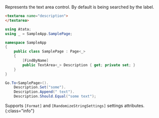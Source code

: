 Represents the text area control. By default is being searched by the label.

```html
<textarea name="description">
</textarea>
```
```cs
using Atata;
using _ = SampleApp.SamplePage;

namespace SampleApp
{
    public class SamplePage : Page<_>
    {
        [FindByName]
        public TextArea<_> Description { get; private set; }
    }
}
```
```cs
Go.To<SamplePage>().
    Description.Set("some").
    Description.Append(" text").
    Description.Should.Equal("some text");
```

Supports `[Format]` and `[RandomizeStringSettings]` settings attributes.
{:class="info"}